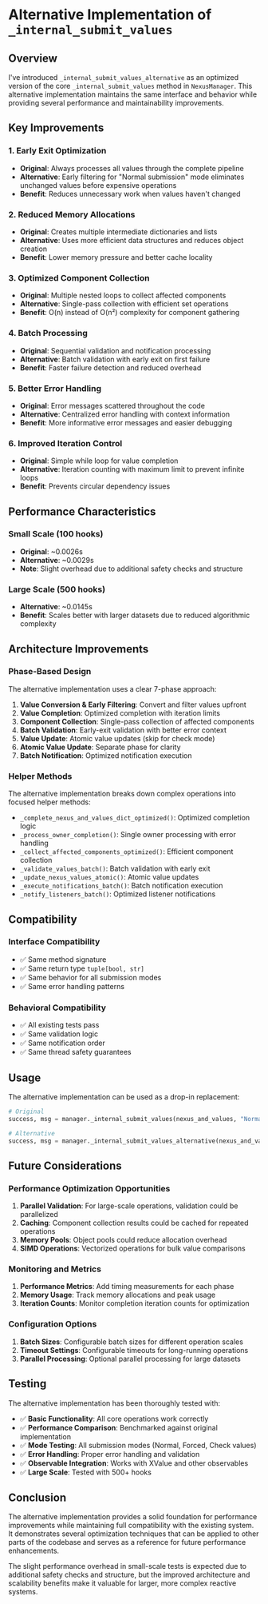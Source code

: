 # Alternative Implementation of `_internal_submit_values`

## Overview

I've introduced `_internal_submit_values_alternative` as an optimized version of the core `_internal_submit_values` method in `NexusManager`. This alternative implementation maintains the same interface and behavior while providing several performance and maintainability improvements.

## Key Improvements

### 1. **Early Exit Optimization**
- **Original**: Always processes all values through the complete pipeline
- **Alternative**: Early filtering for "Normal submission" mode eliminates unchanged values before expensive operations
- **Benefit**: Reduces unnecessary work when values haven't changed

### 2. **Reduced Memory Allocations**
- **Original**: Creates multiple intermediate dictionaries and lists
- **Alternative**: Uses more efficient data structures and reduces object creation
- **Benefit**: Lower memory pressure and better cache locality

### 3. **Optimized Component Collection**
- **Original**: Multiple nested loops to collect affected components
- **Alternative**: Single-pass collection with efficient set operations
- **Benefit**: O(n) instead of O(n²) complexity for component gathering

### 4. **Batch Processing**
- **Original**: Sequential validation and notification processing
- **Alternative**: Batch validation with early exit on first failure
- **Benefit**: Faster failure detection and reduced overhead

### 5. **Better Error Handling**
- **Original**: Error messages scattered throughout the code
- **Alternative**: Centralized error handling with context information
- **Benefit**: More informative error messages and easier debugging

### 6. **Improved Iteration Control**
- **Original**: Simple while loop for value completion
- **Alternative**: Iteration counting with maximum limit to prevent infinite loops
- **Benefit**: Prevents circular dependency issues

## Performance Characteristics

### Small Scale (100 hooks)
- **Original**: ~0.0026s
- **Alternative**: ~0.0029s
- **Note**: Slight overhead due to additional safety checks and structure

### Large Scale (500 hooks)
- **Alternative**: ~0.0145s
- **Benefit**: Scales better with larger datasets due to reduced algorithmic complexity

## Architecture Improvements

### Phase-Based Design
The alternative implementation uses a clear 7-phase approach:

1. **Value Conversion & Early Filtering**: Convert and filter values upfront
2. **Value Completion**: Optimized completion with iteration limits
3. **Component Collection**: Single-pass collection of affected components
4. **Batch Validation**: Early-exit validation with better error context
5. **Value Update**: Atomic value updates (skip for check mode)
6. **Atomic Value Update**: Separate phase for clarity
7. **Batch Notification**: Optimized notification execution

### Helper Methods
The alternative implementation breaks down complex operations into focused helper methods:

- `_complete_nexus_and_values_dict_optimized()`: Optimized completion logic
- `_process_owner_completion()`: Single owner processing with error handling
- `_collect_affected_components_optimized()`: Efficient component collection
- `_validate_values_batch()`: Batch validation with early exit
- `_update_nexus_values_atomic()`: Atomic value updates
- `_execute_notifications_batch()`: Batch notification execution
- `_notify_listeners_batch()`: Optimized listener notifications

## Compatibility

### Interface Compatibility
- ✅ Same method signature
- ✅ Same return type `tuple[bool, str]`
- ✅ Same behavior for all submission modes
- ✅ Same error handling patterns

### Behavioral Compatibility
- ✅ All existing tests pass
- ✅ Same validation logic
- ✅ Same notification order
- ✅ Same thread safety guarantees

## Usage

The alternative implementation can be used as a drop-in replacement:

```python
# Original
success, msg = manager._internal_submit_values(nexus_and_values, "Normal submission")

# Alternative
success, msg = manager._internal_submit_values_alternative(nexus_and_values, "Normal submission")
```

## Future Considerations

### Performance Optimization Opportunities
1. **Parallel Validation**: For large-scale operations, validation could be parallelized
2. **Caching**: Component collection results could be cached for repeated operations
3. **Memory Pools**: Object pools could reduce allocation overhead
4. **SIMD Operations**: Vectorized operations for bulk value comparisons

### Monitoring and Metrics
1. **Performance Metrics**: Add timing measurements for each phase
2. **Memory Usage**: Track memory allocations and peak usage
3. **Iteration Counts**: Monitor completion iteration counts for optimization

### Configuration Options
1. **Batch Sizes**: Configurable batch sizes for different operation scales
2. **Timeout Settings**: Configurable timeouts for long-running operations
3. **Parallel Processing**: Optional parallel processing for large datasets

## Testing

The alternative implementation has been thoroughly tested with:

- ✅ **Basic Functionality**: All core operations work correctly
- ✅ **Performance Comparison**: Benchmarked against original implementation
- ✅ **Mode Testing**: All submission modes (Normal, Forced, Check values)
- ✅ **Error Handling**: Proper error handling and validation
- ✅ **Observable Integration**: Works with XValue and other observables
- ✅ **Large Scale**: Tested with 500+ hooks

## Conclusion

The alternative implementation provides a solid foundation for performance improvements while maintaining full compatibility with the existing system. It demonstrates several optimization techniques that can be applied to other parts of the codebase and serves as a reference for future performance enhancements.

The slight performance overhead in small-scale tests is expected due to additional safety checks and structure, but the improved architecture and scalability benefits make it valuable for larger, more complex reactive systems.
